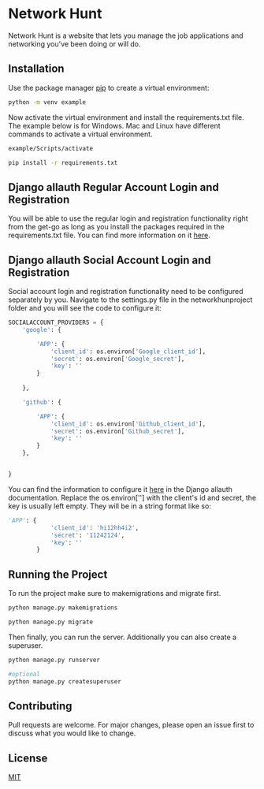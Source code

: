 # Network Hunt

Network Hunt is a website that lets you manage the job applications and networking you've been doing or will do.

## Installation

Use the package manager [pip](https://pip.pypa.io/en/stable/) to create a virtual environment:

```bash
python -m venv example 
```
Now activate the virtual environment and install the requirements.txt file. The example below is for Windows. Mac and Linux have different commands to activate a virtual environment.

```bash
example/Scripts/activate

pip install -r requirements.txt
```

## Django allauth Regular Account Login and Registration

You will be able to use the regular login and registration functionality right from the get-go as long as you install the packages required in the requirements.txt file. You can find more information on it [here](https://docs.allauth.org/en/latest/account/index.html).

## Django allauth Social Account Login and Registration

Social account login and registration functionality need to be configured separately by you. Navigate to the settings.py file in the networkhunproject folder and you will see the code to configure it:
```python
SOCIALACCOUNT_PROVIDERS = {
    'google': {

        'APP': {
            'client_id': os.environ['Google_client_id'],
            'secret': os.environ['Google_secret'],
            'key': ''
        }
        
    },

    'github': {

        'APP': {
            'client_id': os.environ['Github_client_id'],
            'secret': os.environ['Github_secret'],
            'key': ''
        }
    },


}
```
You can find the information to configure it [here](https://docs.allauth.org/en/latest/socialaccount/index.html) in the Django allauth documentation. Replace the os.environ[''] with the client's id and secret, the key is usually left empty. They will be in a string format like so:
```python
'APP': {
            'client_id': 'hi12hh4i2',
            'secret': '11242124',
            'key': ''
        }
```

## Running the Project

To run the project make sure to makemigrations and migrate first.
```python
python manage.py makemigrations

python manage.py migrate
```
Then finally, you can run the server. Additionally you can also create a superuser.
```python
python manage.py runserver

#optional
python manage.py createsuperuser
```

## Contributing

Pull requests are welcome. For major changes, please open an issue first
to discuss what you would like to change.


## License

[MIT](https://choosealicense.com/licenses/mit/)
